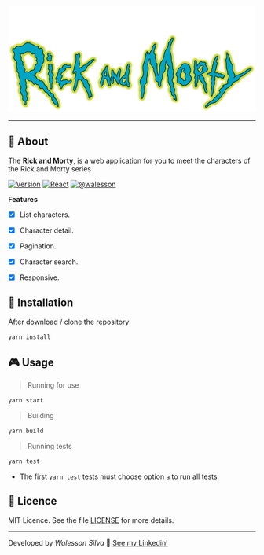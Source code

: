<img src="https://raw.githubusercontent.com/Walesson/rickandmorty/develop/src/assets/icons/logo.svg" />

---

## :rocket: About

The **Rick and Morty**, is a  web application for you to meet the characters of the Rick and Morty series
<br />

[![Version](https://img.shields.io/badge/version-1.0.1-green.svg?style=flat)](https://github.com/Walesson/rickandmorty)
[![React](https://img.shields.io/badge/react-17.0.1-blue.svg?style=flat)](https://github.com/facebook/react)
[![@walesson](https://img.shields.io/badge/contact-@walesson-blue.svg?style=flat)](https://github.com/Walesson)

**Features**

- [X] List characters.
- [X] Character detail.
- [X] Pagination.
- [X] Character search.
- [X] Responsive.


## :runner: Installation

After download / clone the repository

```bash
yarn install
```

## :video_game: Usage

> Running for use

```bash
yarn start
```

> Building

```bash
yarn build
```

> Running tests

```bash
yarn test
```

* The first <code>yarn test</code> tests must choose option <code>a</code> to run all tests

## :memo: Licence

MIT Licence. See the file [LICENSE](LICENSE.md) for more details.

---

Developed by <cite>Walesson Silva</cite> :wave: [See my Linkedin!](https://www.linkedin.com/in/walesson-silva-942962b6/)